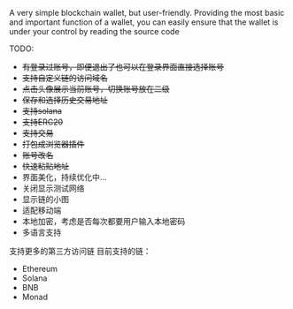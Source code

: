 A very simple blockchain wallet, but user-friendly. Providing the most basic and important function of a wallet, you can easily ensure that the wallet is under your control by reading the source code

TODO:
- ~~有登录过账号，即便退出了也可以在登录界面直接选择账号~~
- ~~支持自定义链的访问域名~~
- ~~点击头像展示当前账号，切换账号放在二级~~
- ~~保存和选择历史交易地址~~
- ~~支持solana~~
- ~~支持ERC20~~
- ~~支持交易~~
- ~~打包成浏览器插件~~
- ~~账号改名~~
- ~~快速粘贴地址~~
- 界面美化，持续优化中...
- 关闭显示测试网络
- 显示链的小图
- 适配移动端
- 本地加密，考虑是否每次都要用户输入本地密码
- 多语言支持


支持更多的第三方访问链
目前支持的链：
- Ethereum
- Solana
- BNB
- Monad